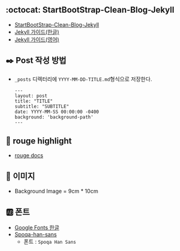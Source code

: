 ## :octocat: StartBootStrap-Clean-Blog-Jekyll
 - [StartBootStrap-Clean-Blog-Jekyll](https://github.com/BlackrockDigital/startbootstrap-clean-blog-jekyll)
 - [Jekyll 가이드(한글)](https://jekyllrb-ko.github.io/)
 - [Jekyll 가이드(영어)](https://jekyllrb.com/)

## :black_nib: Post 작성 방법
 - `_posts` 디렉터리에 `YYYY-MM-DD-TITLE.md`형식으로 저장한다.
 
    ```
    ---
    layout: post
    title: "TITLE"
    subtitle: "SUBTITLE"
    date: YYYY-MM-SS 00:00:00 -0400
    background: 'background-path'
    ---
    ```

## :rainbow: rouge highlight
 - [rouge docs](https://github.com/rouge-ruby/rouge/wiki/List-of-supported-languages-and-lexers)

## :sunrise_over_mountains: 이미지
- Background Image = 9cm * 10cm

## :ab: 폰트
 - [Google Fonts 한글](https://fonts.google.com/?subset=korean)
 - [Spoqa-han-sans](https://github.com/spoqa/spoqa-han-sans)
   - 폰트 : `Spoqa Han Sans`
